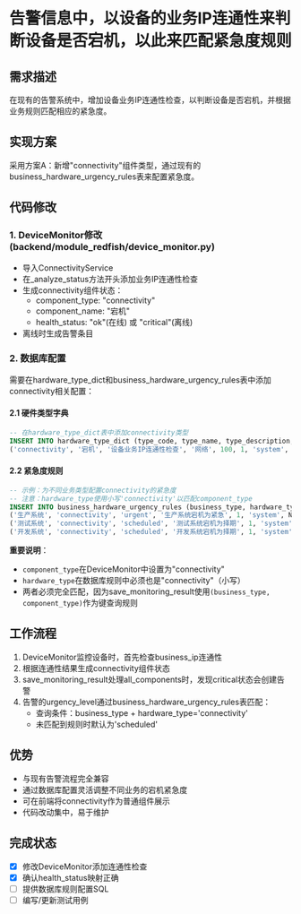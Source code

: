 # 告警信息中，以设备的业务IP连通性来判断设备是否宕机，以此来匹配紧急度规则

## 需求描述
在现有的告警系统中，增加设备业务IP连通性检查，以判断设备是否宕机，并根据业务规则匹配相应的紧急度。

## 实现方案
采用方案A：新增"connectivity"组件类型，通过现有的business_hardware_urgency_rules表来配置紧急度。

## 代码修改

### 1. DeviceMonitor修改 (backend/module_redfish/device_monitor.py)
- 导入ConnectivityService
- 在_analyze_status方法开头添加业务IP连通性检查
- 生成connectivity组件状态：
  - component_type: "connectivity"
  - component_name: "宕机"  
  - health_status: "ok"(在线) 或 "critical"(离线)
- 离线时生成告警条目

### 2. 数据库配置
需要在hardware_type_dict和business_hardware_urgency_rules表中添加connectivity相关配置：

#### 2.1 硬件类型字典
```sql
-- 在hardware_type_dict表中添加connectivity类型
INSERT INTO hardware_type_dict (type_code, type_name, type_description, category, sort_order, is_active, create_by, create_time, update_by, update_time) VALUES
('connectivity', '宕机', '设备业务IP连通性检查', '网络', 100, 1, 'system', NOW(), 'system', NOW());
```

#### 2.2 紧急度规则
```sql
-- 示例：为不同业务类型配置connectivity的紧急度
-- 注意：hardware_type使用小写'connectivity'以匹配component_type
INSERT INTO business_hardware_urgency_rules (business_type, hardware_type, urgency_level, description, is_active, create_by, create_time, update_by, update_time) VALUES
('生产系统', 'connectivity', 'urgent', '生产系统宕机为紧急', 1, 'system', NOW(), 'system', NOW()),
('测试系统', 'connectivity', 'scheduled', '测试系统宕机为择期', 1, 'system', NOW(), 'system', NOW()),
('开发系统', 'connectivity', 'scheduled', '开发系统宕机为择期', 1, 'system', NOW(), 'system', NOW());
```

**重要说明**：
- `component_type`在DeviceMonitor中设置为"connectivity"
- `hardware_type`在数据库规则中必须也是"connectivity"（小写）
- 两者必须完全匹配，因为save_monitoring_result使用`(business_type, component_type)`作为键查询规则

## 工作流程
1. DeviceMonitor监控设备时，首先检查business_ip连通性
2. 根据连通性结果生成connectivity组件状态
3. save_monitoring_result处理all_components时，发现critical状态会创建告警
4. 告警的urgency_level通过business_hardware_urgency_rules表匹配：
   - 查询条件：business_type + hardware_type='connectivity'
   - 未匹配到规则时默认为'scheduled'

## 优势
- 与现有告警流程完全兼容
- 通过数据库配置灵活调整不同业务的宕机紧急度
- 可在前端将connectivity作为普通组件展示
- 代码改动集中，易于维护

## 完成状态
- [x] 修改DeviceMonitor添加连通性检查
- [x] 确认health_status映射正确
- [ ] 提供数据库规则配置SQL
- [ ] 编写/更新测试用例 